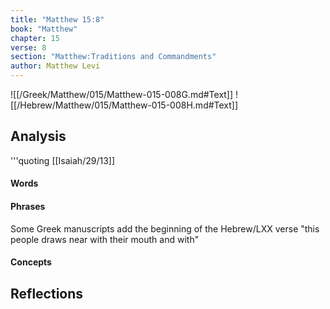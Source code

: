 ```yaml
---
title: "Matthew 15:8"
book: "Matthew"
chapter: 15
verse: 8
section: "Matthew:Traditions and Commandments"
author: Matthew Levi
---
```

![[/Greek/Matthew/015/Matthew-015-008G.md#Text]]
![[/Hebrew/Matthew/015/Matthew-015-008H.md#Text]]

## Analysis

'''quoting [[Isaiah/29/13]]

#### Words

#### Phrases

Some Greek manuscripts add the beginning of the Hebrew/LXX verse "this people draws near with their mouth and with"

#### Concepts

## Reflections
